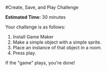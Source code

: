 #Create, Save, and Play Challenge

**Estimated Time:** 30 minutes

Your challenge is as follows:

1. Install Game Maker
2. Make a simple object with a simple sprite.
3. Place an instance of that object in a room.
4. Press play.

If the "game" plays, you're done!
